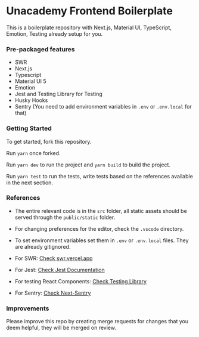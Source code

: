 # Unacademy Frontend Boilerplate

This is a boilerplate repository with Next.js, Material UI, TypeScript, Emotion, Testing already setup for you.

### Pre-packaged features

- SWR
- Next.js
- Typescript
- Material UI 5
- Emotion
- Jest and Testing Library for Testing
- Husky Hooks
- Sentry (You need to add environment variables in `.env` or `.env.local` for that)

### Getting Started

To get started, fork this repository.

Run `yarn` once forked.

Run `yarn dev` to run the project and `yarn build` to build the project.

Run `yarn test` to run the tests, write tests based on the references available in the next section.

### References

- The entire relevant code is in the `src` folder, all static assets should be served through the `public/static` folder.
- For changing preferences for the editor, check the `.vscode` directory.
- To set environment variables set them in `.env` or `.env.local` files. They are already gitignored.

- For SWR: [Check swr.vercel.app](https://swr.vercel.app)
- For Jest: [Check Jest Documentation](https://jestjs.io/docs)
- For testing React Components: [Check Testing Library](https://testing-library.com/docs/react-testing-library/intro/)
- For Sentry: [Check Next-Sentry](https://docs.sentry.io/platforms/javascript/guides/nextjs/)

### Improvements

Please improve this repo by creating merge requests for changes that you deem helpful, they will be merged on review.
